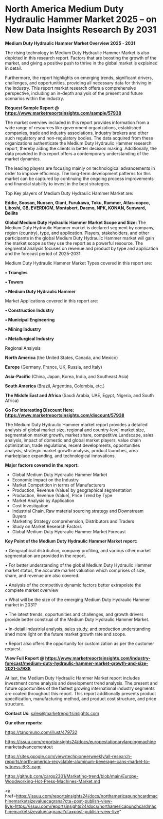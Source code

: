 # North America Medium Duty Hydraulic Hammer Market 2025 – on New Data Insights Research By 2031

<Strong> Medium Duty Hydraulic Hammer Market Overview 2025 - 2031</strong>

The rising technology in Medium Duty Hydraulic Hammer Market is also depicted in this research report. Factors that are boosting the growth of the market, and giving a positive push to thrive in the global market is explained in detail.

Furthermore, the report highlights on emerging trends, significant drivers, challenges, and opportunities, providing all necessary data for thriving in the industry. This report market research offers a comprehensive perspective, including an in-depth analysis of the present and future scenarios within the industry.

<strong>Request Sample Report @ <a href=https://www.marketreportsinsights.com/sample/57938>https://www.marketreportsinsights.com/sample/57938</a></strong>

The market overview included in this report provides information from a wide range of resources like government organizations, established companies, trade and industry associations, industry brokers and other such regulatory and non-regulatory bodies. The data acquired from these organizations authenticate the Medium Duty Hydraulic Hammer research report, thereby aiding the clients in better decision making. Additionally, the data provided in this report offers a contemporary understanding of the market dynamics.

The leading players are focusing mainly on technological advancements in order to improve efficiency. The long-term development patterns for this market can be captured by continuing the ongoing process improvements and financial stability to invest in the best strategies.

Top Key players of Medium Duty Hydraulic Hammer Market are:

<strong>Eddie, Soosan, Nuosen, Giant, Furukawa, Toku, Rammer, Atlas-copco, Liboshi, GB, EVERDIGM, Montabert, Daemo, NPK, KONAN, Sunward, Beilite</strong>

<strong><b>Global Medium Duty Hydraulic Hammer Market Scope and Size:</b></strong>
The Medium Duty Hydraulic Hammer market is declared segment by company, region (country), type, and application. Players, stakeholders, and other participants in the global Medium Duty Hydraulic Hammer market will gain the market scope as they use the report as a powerful resource. The segmental analysis focuses on revenue and product by type and application and the forecast period of 2025-2031.

Medium Duty Hydraulic Hammer Market Types covered in this report are:

<strong>• Triangles

• Towers

• Medium Duty Hydraulic Hammer</strong>

Market Applications covered in this report are:

<strong>• Construction Industry

• Municipal Engineering

• Mining Industry

• Metallurgical Industry</strong> 

Regional Analysis

<strong>North America</strong> (the United States, Canada, and Mexico)

<strong>Europe</strong> (Germany, France, UK, Russia, and Italy)

<strong>Asia-Pacific</strong> (China, Japan, Korea, India, and Southeast Asia)

<strong>South America</strong> (Brazil, Argentina, Colombia, etc.)

<strong>The Middle East and Africa</strong> (Saudi Arabia, UAE, Egypt, Nigeria, and South Africa)

<strong>Go For Interesting Discount Here: <a href=https://www.marketreportsinsights.com/discount/57938>https://www.marketreportsinsights.com/discount/57938</a></strong>

The Medium Duty Hydraulic Hammer market report provides a detailed analysis of global market size, regional and country-level market size, segmentation market growth, market share, competitive Landscape, sales analysis, impact of domestic and global market players, value chain optimization, trade regulations, recent developments, opportunities analysis, strategic market growth analysis, product launches, area marketplace expanding, and technological innovations.

<strong><b>Major factors covered in the report:</b></strong>
<ul>
  <li>Global Medium Duty Hydraulic Hammer Market </li>
  <li>Economic Impact on the Industry</li>
  <li>Market Competition in terms of Manufacturers</li>
  <li>Production, Revenue (Value) by geographical segmentation</li>
  <li>Production, Revenue (Value), Price Trend by Type</li>
  <li>Market Analysis by Application</li>
  <li>Cost Investigation</li>
  <li>Industrial Chain, Raw material sourcing strategy and Downstream Buyers</li>
  <li>Marketing Strategy comprehension, Distributors and Traders</li>
  <li>Study on Market Research Factors</li>
  <li>Global Medium Duty Hydraulic Hammer Market Forecast</li>
</ul>

<strong><b>Key Point of the Medium Duty Hydraulic Hammer Market report:</b></strong>

• Geographical distribution, company profiling, and various other market segmentation are provided in the report.

• For better understanding of the global Medium Duty Hydraulic Hammer market status, the accurate market valuation which comprises of size, share, and revenue are also covered.

• Analysis of the competitive dynamic factors better extrapolate the complete market overview

• What will be the size of the emerging Medium Duty Hydraulic Hammer market in 2031?

• The latest trends, opportunities and challenges, and growth drivers provide better construal of the Medium Duty Hydraulic Hammer Market.

• In-detail industrial analysis, sales study, and production understanding shed more light on the future market growth rate and scope.

• Report also offers the opportunity for customization as per the customer request.

<strong><b>View Full Report @ <a href=https://www.marketreportsinsights.com/industry-forecast/medium-duty-hydraulic-hammer-market-growth-and-size-2021-57938>https://www.marketreportsinsights.com/industry-forecast/medium-duty-hydraulic-hammer-market-growth-and-size-2021-57938</a></b></strong>


At last, the Medium Duty Hydraulic Hammer Market report includes investment come analysis and development trend analysis. The present and future opportunities of the fastest growing international industry segments are coated throughout this report. This report additionally presents product specification, manufacturing method, and product cost structure, and price structure.

<strong>Contact Us:</strong>
sales@marketreportsinsights.com

<strong>Our other reports:</strong>

<a href=https://tanomuno.com/illust/479732>https://tanomuno.com/illust/479732</a>

<a href=https://issuu.com/reportsinsights24/docs/europestationarylappingmachinemarketadvancementout>https://issuu.com/reportsinsights24/docs/europestationarylappingmachinemarketadvancementout</a>

<a href=https://sites.google.com/view/techpioneerweekly/all-research-reports/north-america-recyclable-aluminum-beverage-cans-market-to-witness-6-3-cagr>https://sites.google.com/view/techpioneerweekly/all-research-reports/north-america-recyclable-aluminum-beverage-cans-market-to-witness-6-3-cagr</a>

<a href=https://github.com/cargo2301/Marketing-trend/blob/main/Europe-Woodworking-Hot-Press-Machines-Market.md>https://github.com/cargo2301/Marketing-trend/blob/main/Europe-Woodworking-Hot-Press-Machines-Market.md</a>

<a href=https://issuu.com/reportsinsights24/docs/northamericapunchcardmachinemarketsizevaluecagrana?cta=post-publish-view-live>https://issuu.com/reportsinsights24/docs/northamericapunchcardmachinemarketsizevaluecagrana?cta=post-publish-view-live</a>"
